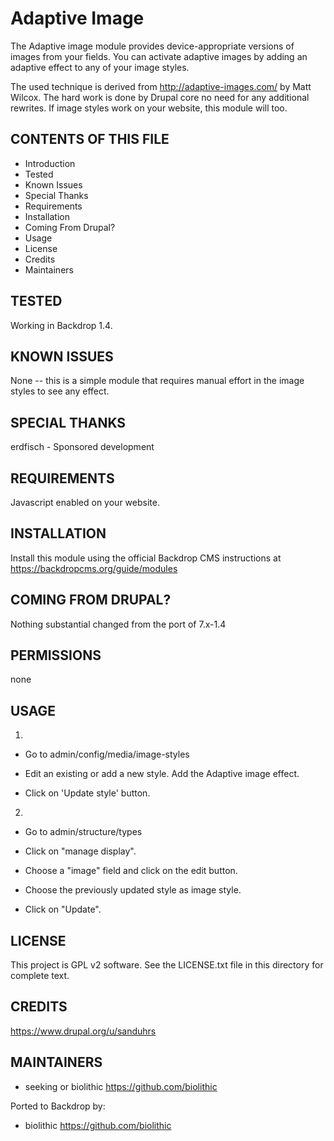 Adaptive Image
==============

The Adaptive image module provides device-appropriate versions of images from your fields.
You can activate adaptive images by adding an adaptive effect to any of your image styles.

The used technique is derived from http://adaptive-images.com/ by Matt Wilcox.
The hard work is done by Drupal core no need for any additional rewrites.
If image styles work on your website, this module will too.

CONTENTS OF THIS FILE
---------------------

 - Introduction
 - Tested
 - Known Issues
 - Special Thanks
 - Requirements
 - Installation
 - Coming From Drupal?
 - Usage
 - License
 - Credits
 - Maintainers

TESTED
-----

Working in Backdrop 1.4.

KNOWN ISSUES
---------------------

None -- this is a simple module that requires manual effort in the image styles to see any effect.

SPECIAL THANKS
--------------

erdfisch - Sponsored development

REQUIREMENTS
------------

Javascript enabled on your website.

INSTALLATION
------------

Install this module using the official Backdrop CMS instructions at https://backdropcms.org/guide/modules


COMING FROM DRUPAL?
-------------------

Nothing substantial changed from the port of 7.x-1.4

PERMISSIONS
------------

none

USAGE
-----

1.

- Go to admin/config/media/image-styles

- Edit an existing or add a new style. Add the Adaptive image effect.

- Click on 'Update style' button.

2.

- Go to admin/structure/types

- Click on "manage display".

- Choose a "image" field and click on the edit button.

- Choose the previously updated style as image style.

- Click on "Update".


LICENSE
-------

This project is GPL v2 software. See the LICENSE.txt file in this directory for complete text.

CREDITS
-----------

<https://www.drupal.org/u/sanduhrs>

MAINTAINERS
-----------

- seeking or biolithic <https://github.com/biolithic>

Ported to Backdrop by:

- biolithic <https://github.com/biolithic>
